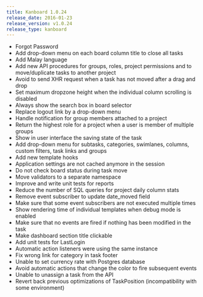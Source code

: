 ```yaml
---
title: Kanboard 1.0.24
release_date: 2016-01-23
release_version: v1.0.24
release_type: kanboard
---
```


* Forgot Password
* Add drop-down menu on each board column title to close all tasks
* Add Malay language
* Add new API procedures for groups, roles, project permissions and to move/duplicate tasks to another project
* Avoid to send XHR request when a task has not moved after a drag and drop
* Set maximum dropzone height when the individual column scrolling is disabled
* Always show the search box in board selector
* Replace logout link by a drop-down menu
* Handle notification for group members attached to a project
* Return the highest role for a project when a user is member of multiple groups
* Show in user interface the saving state of the task
* Add drop-down menu for subtasks, categories, swimlanes, columns, custom filters, task links and groups
* Add new template hooks
* Application settings are not cached anymore in the session
* Do not check board status during task move
* Move validators to a separate namespace
* Improve and write unit tests for reports
* Reduce the number of SQL queries for project daily column stats
* Remove event subscriber to update date_moved field
* Make sure that some event subscribers are not executed multiple times
* Show rendering time of individual templates when debug mode is enabled
* Make sure that no events are fired if nothing has been modified in the task
* Make dashboard section title clickable
* Add unit tests for LastLogin
* Automatic action listeners were using the same instance
* Fix wrong link for category in task footer
* Unable to set currency rate with Postgres database
* Avoid automatic actions that change the color to fire subsequent events
* Unable to unassign a task from the API
* Revert back previous optimizations of TaskPosition (incompatibility with some environment)